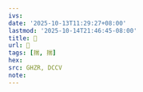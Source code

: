 ```yaml
---
ivs:
date: '2025-10-13T11:29:27+08:00'
lastmod: '2025-10-14T21:46:45-08:00'
title: 󰡤
url: 󰡤
tags: [揣, 揣]
hex: 
src: GHZR, DCCV
note:
---
```

